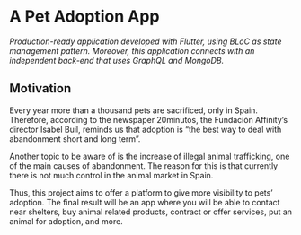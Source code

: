 # A Pet Adoption App

_Production-ready application developed with Flutter, using BLoC as state management pattern. Moreover, this application connects with an independent back-end that uses GraphQL and MongoDB._

## Motivation

Every year more than a thousand pets are sacrificed, only in Spain. Therefore, according to the newspaper 20minutos, the Fundación Affinity’s director Isabel Buil, reminds us that adoption is “the best way to deal with abandonment short and long term”.

Another topic to be aware of is the increase of illegal animal trafficking, one of the main causes of abandonment. The reason for this is that currently there is not much control in the animal market in Spain.

Thus, this project aims to offer a platform to give more visibility to pets’ adoption. The final result will be an app where you will be able to contact near shelters, buy animal related products, contract or offer services, put an animal for adoption, and more.
